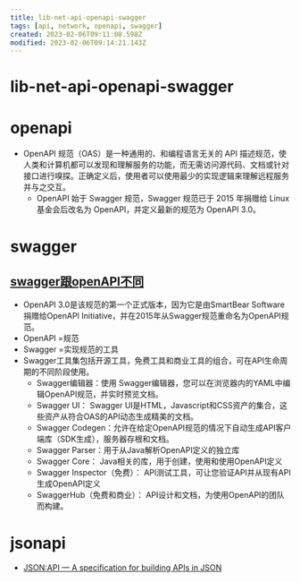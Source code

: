 ```yaml
---
title: lib-net-api-openapi-swagger
tags: [api, network, openapi, swagger]
created: 2023-02-06T09:11:08.598Z
modified: 2023-02-06T09:14:21.143Z
---
```


# lib-net-api-openapi-swagger


# openapi
- OpenAPI 规范（OAS）是一种通用的、和编程语言无关的 API 描述规范，使人类和计算机都可以发现和理解服务的功能，而无需访问源代码、文档或针对接口进行嗅探。正确定义后，使用者可以使用最少的实现逻辑来理解远程服务并与之交互。
  - OpenAPI 始于 Swagger 规范，Swagger 规范已于 2015 年捐赠给 Linux 基金会后改名为 OpenAPI，并定义最新的规范为 OpenAPI 3.0。
# swagger

## [swagger跟openAPI不同](https://blog.csdn.net/fanzhongcang/article/details/102695534)
- OpenAPI 3.0是该规范的第一个正式版本，因为它是由SmartBear Software捐赠给OpenAPI Initiative，并在2015年从Swagger规范重命名为OpenAPI规范。
- OpenAPI =规范
- Swagger =实现规范的工具
- Swagger工具集包括开源工具，免费工具和商业工具的组合，可在API生命周期的不同阶段使用。
  - Swagger编辑器：使用 Swagger编辑器，您可以在浏览器内的YAML中编辑OpenAPI规范，并实时预览文档。
  - Swagger UI： Swagger UI是HTML，Javascript和CSS资产的集合，这些资产从符合OAS的API动态生成精美的文档。
  - Swagger Codegen：允许在给定OpenAPI规范的情况下自动生成API客户端库（SDK生成），服务器存根和文档。
  - Swagger Parser：用于从Java解析OpenAPI定义的独立库
  - Swagger Core： Java相关的库，用于创建，使用和使用OpenAPI定义
  - Swagger Inspector（免费）： API测试工具，可让您验证API并从现有API生成OpenAPI定义
  - SwaggerHub（免费和商业）： API设计和文档，为使用OpenAPI的团队而构建。


# jsonapi

- [JSON:API — A specification for building APIs in JSON](https://jsonapi.org/)

